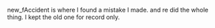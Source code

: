 new_fAccident is where I found a mistake I made. and re did the whole thing. I kept the old one for record only.
